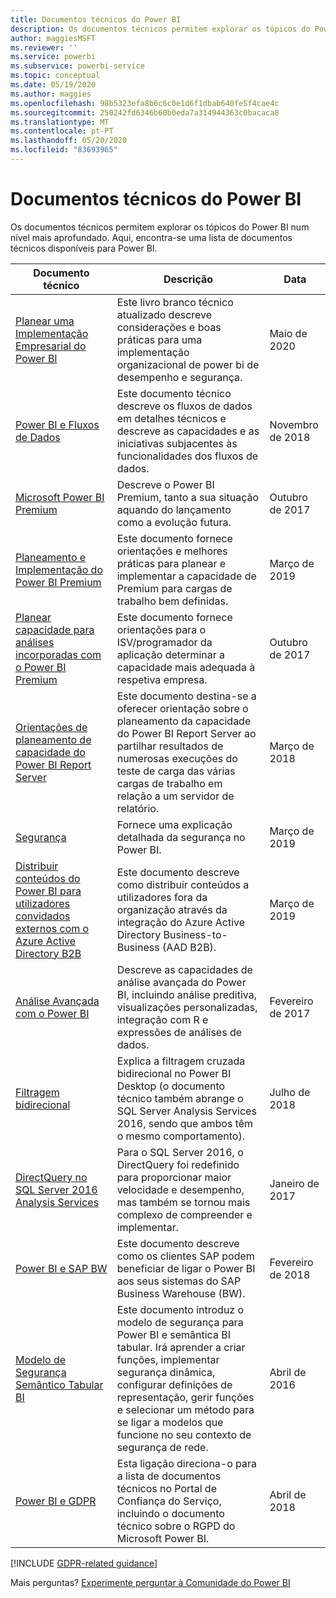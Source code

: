 ```yaml
---
title: Documentos técnicos do Power BI
description: Os documentos técnicos permitem explorar os tópicos do Power BI num nível mais aprofundado.
author: maggiesMSFT
ms.reviewer: ''
ms.service: powerbi
ms.subservice: powerbi-service
ms.topic: conceptual
ms.date: 05/19/2020
ms.author: maggies
ms.openlocfilehash: 98b5323efa8b6c6c0e1d6f1dbab640fe5f4cae4c
ms.sourcegitcommit: 250242fd6346b60b0eda7a314944363c0bacaca8
ms.translationtype: MT
ms.contentlocale: pt-PT
ms.lasthandoff: 05/20/2020
ms.locfileid: "83693965"
---
```

# <a name="whitepapers-for-power-bi"></a>Documentos técnicos do Power BI

Os documentos técnicos permitem explorar os tópicos do Power BI num nível mais aprofundado. Aqui, encontra-se uma lista de documentos técnicos disponíveis para Power BI.

| Documento técnico | Descrição | Data |
| --- | --- | --- |
| [Planear uma Implementação Empresarial do Power BI](https://aka.ms/PBIEnterpriseDeploymentWP) |Este livro branco técnico atualizado descreve considerações e boas práticas para uma implementação organizacional de power bi de desempenho e segurança. | Maio de 2020 |
| [Power BI e Fluxos de Dados](https://go.microsoft.com/fwlink/?linkid=2034388&clcid=0x409)| Este documento técnico descreve os fluxos de dados em detalhes técnicos e descreve as capacidades e as iniciativas subjacentes às funcionalidades dos fluxos de dados. | Novembro de 2018 |
| [Microsoft Power BI Premium](https://aka.ms/pbipremiumwhitepaper) |Descreve o Power BI Premium, tanto a sua situação aquando do lançamento como a evolução futura. | Outubro de 2017 |
| [Planeamento e Implementação do Power BI Premium](whitepaper-powerbi-premium-deployment.md)| Este documento fornece orientações e melhores práticas para planear e implementar a capacidade de Premium para cargas de trabalho bem definidas.| Março de 2019 |
| [Planear capacidade para análises incorporadas com o Power BI Premium](https://aka.ms/pbiewhitepaper) |Este documento fornece orientações para o ISV/programador da aplicação determinar a capacidade mais adequada à respetiva empresa. | Outubro de 2017 |
| [Orientações de planeamento de capacidade do Power BI Report Server](../report-server/capacity-planning.md) |Este documento destina-se a oferecer orientação sobre o planeamento da capacidade do Power BI Report Server ao partilhar resultados de numerosas execuções do teste de carga das várias cargas de trabalho em relação a um servidor de relatório. | Março de 2018 |
| [Segurança](../admin/service-admin-power-bi-security.md) |Fornece uma explicação detalhada da segurança no Power BI. | Março de 2019 |
| [Distribuir conteúdos do Power BI para utilizadores convidados externos com o Azure Active Directory B2B](../guidance/whitepaper-azure-b2b-power-bi.md)|Este documento descreve como distribuir conteúdos a utilizadores fora da organização através da integração do Azure Active Directory Business-to-Business (AAD B2B).| Março de 2019 |
| [Análise Avançada com o Power BI](https://info.microsoft.com/advanced-analytics-with-power-bi.html?Is=Website) |Descreve as capacidades de análise avançada do Power BI, incluindo análise preditiva, visualizações personalizadas, integração com R e expressões de análises de dados. | Fevereiro de 2017 |
| [Filtragem bidirecional](../transform-model/desktop-bidirectional-filtering.md) |Explica a filtragem cruzada bidirecional no Power BI Desktop (o documento técnico também abrange o SQL Server Analysis Services 2016, sendo que ambos têm o mesmo comportamento). | Julho de 2018 |
| [DirectQuery no SQL Server 2016 Analysis Services](https://blogs.msdn.microsoft.com/analysisservices/2017/04/06/directquery-in-sql-server-2016-analysis-services-whitepaper/) |Para o SQL Server 2016, o DirectQuery foi redefinido para proporcionar maior velocidade e desempenho, mas também se tornou mais complexo de compreender e implementar. | Janeiro de 2017 |
| [Power BI e SAP BW](https://aka.ms/powerbiandsapbw)| Este documento descreve como os clientes SAP podem beneficiar de ligar o Power BI aos seus sistemas do SAP Business Warehouse (BW).| Fevereiro de 2018 |
| [Modelo de Segurança Semântico Tabular BI](https://download.microsoft.com/download/D/2/0/D20E1C5F-72EA-4505-9F26-FEF9550EFD44/Securing%20the%20Tabular%20BI%20Semantic%20Model.docx) |Este documento introduz o modelo de segurança para Power BI e semântica BI tabular. Irá aprender a criar funções, implementar segurança dinâmica, configurar definições de representação, gerir funções e selecionar um método para se ligar a modelos que funcione no seu contexto de segurança de rede. | Abril de 2016 |
| [Power BI e GDPR](https://aka.ms/power-bi-gdpr-whitepaper)| Esta ligação direciona-o para a lista de documentos técnicos no Portal de Confiança do Serviço, incluindo o documento técnico sobre o RGPD do Microsoft Power BI. | Abril de 2018 |

[!INCLUDE [GDPR-related guidance](../includes/gdpr-hybrid-note.md)]

Mais perguntas? [Experimente perguntar à Comunidade do Power BI](https://community.powerbi.com/)

